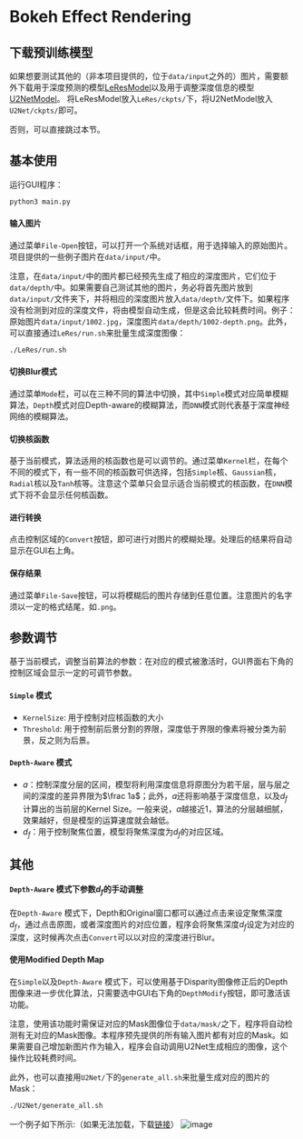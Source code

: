 # Bokeh Effect Rendering

## 下载预训练模型
如果想要测试其他的（非本项目提供的，位于`data/input`之外的）图片，需要额外下载用于深度预测的模型[LeResModel](https://disk.pku.edu.cn:443/link/DBA221915F86D88B0F262708F4F2D4D0)以及用于调整深度信息的模型[U2NetModel](https://disk.pku.edu.cn:443/link/91757D41C92EBFD1A7042E8682E73CC7)。
将LeResModel放入`LeRes/ckpts/`下，将U2NetModel放入`U2Net/ckpts/`即可。

否则，可以直接跳过本节。

## 基本使用
运行GUI程序：
```bash
python3 main.py
```
#### 输入图片

通过菜单`File-Open`按钮，可以打开一个系统对话框，用于选择输入的原始图片。项目提供的一些例子图片在`data/input/`中。

注意，在`data/input/`中的图片都已经预先生成了相应的深度图片，它们位于`data/depth/`中。如果需要自己测试其他的图片，务必将首先图片放到`data/input/`文件夹下，并将相应的深度图片放入`data/depth/`文件下。如果程序没有检测到对应的深度文件，将由模型自动生成，但是这会比较耗费时间。例子：原始图片`data/input/1002.jpg`，深度图片`data/depth/1002-depth.png`。此外，可以直接通过`LeRes/run.sh`来批量生成深度图像：

```bash
./LeRes/run.sh
```
#### 切换Blur模式
通过菜单`Mode`栏，可以在三种不同的算法中切换，其中`Simple`模式对应简单模糊算法，`Depth`模式对应Depth-aware的模糊算法，而`DNN`模式则代表基于深度神经网络的模糊算法。

#### 切换核函数

基于当前模式，算法适用的核函数也是可以调节的。通过菜单`Kernel`栏，在每个不同的模式下，有一些不同的核函数可供选择，包括`Simple`核、`Gaussian`核，`Radial`核以及`Tanh`核等。注意这个菜单只会显示适合当前模式的核函数，在`DNN`模式下将不会显示任何核函数。

#### 进行转换

点击控制区域的`Convert`按钮，即可进行对图片的模糊处理。处理后的结果将自动显示在GUI右上角。

#### 保存结果

通过菜单`File-Save`按钮，可以将模糊后的图片存储到任意位置。注意图片的名字须以一定的格式结尾，如`.png`。

## 参数调节

基于当前模式，调整当前算法的参数：在对应的模式被激活时，GUI界面右下角的控制区域会显示一定的可调节参数。

#### `Simple` 模式

- `KernelSize`: 用于控制对应核函数的大小
- `Threshold`: 用于控制前后景分割的界限，深度低于界限的像素将被分类为前景，反之则为后景。


#### `Depth-Aware` 模式

- $a$：控制深度分层的区间，模型将利用深度信息将原图分为若干层，层与层之间的深度的差异界限为$\frac 1a$；此外，$a$还将影响基于深度信息，以及$d_f$计算出的当前层的Kernel Size。一般来说，$a$越接近1，算法的分层越细腻，效果越好，但是模型的运算速度就会越低。
- $d_f$：用于控制聚焦位置，模型将聚焦深度为$d_f$的对应区域。

## 其他

#### `Depth-Aware` 模式下参数$d_f$的手动调整

在`Depth-Aware` 模式下，Depth和Original窗口都可以通过点击来设定聚焦深度$d_f$，通过点击原图，或者深度图片的对应位置，程序会将聚焦深度$d_f$设定为对应的深度，这时候再次点击`Convert`可以以对应的深度进行Blur。

#### 使用Modified Depth Map

在`Simple`以及`Depth-Aware` 模式下，可以使用基于Disparity图像修正后的Depth图像来进一步优化算法，只需要选中GUI右下角的`DepthModify`按钮，即可激活该功能。

注意，使用该功能时需保证对应的Mask图像位于`data/mask/`之下，程序将自动检测有无对应的Mask图像。本程序预先提供的所有输入图片都有对应的Mask。如果需要自己增加新图片作为输入，程序会自动调用U2Net生成相应的图像，这个操作比较耗费时间。

此外，也可以直接用`U2Net/`下的`generate_all.sh`来批量生成对应的图片的Mask：

```bash
./U2Net/generate_all.sh
```
一个例子如下所示:（如果无法加载，下载[链接](https://pimags.oss-cn-beijing.aliyuncs.com/uPic/df-range.gif)）
![image](https://pimags.oss-cn-beijing.aliyuncs.com/uPic/df-range.gif)